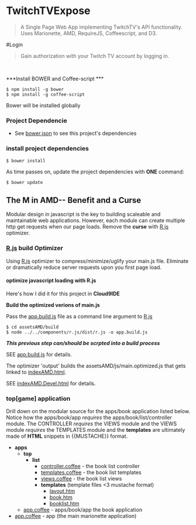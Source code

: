 TwitchTVExpose
==============

<blockquote>A Single Page Web App implementing TwitchTV's API functionality. Uses Marionette, AMD, RequireJS, Coffeescript, and D3.</blockquote>

#Login

<blockquote>Gain authorization with your Twitch TV account by logging in.</blockquote>

<br>


***Install BOWER and Coffee-script ***
~~~
$ npm install -g bower
$ npm install -g coffee-script
~~~

Bower will be installed globally

### Project Dependencie ###
* See [bower.json](https://github.com/xjackk/twitchtvexpose/blob/master/bower.json) to see this project's dependencies

### install project dependencies
~~~
$ bower install
~~~

As time passes on, update the project dependencies with **ONE** command:
~~~
$ bower update
~~~

## The M in AMD-- Benefit and a Curse
Modular design in javascript is the key to building scaleable and maintainable web applications.  However, each module can create multiple http get
requests when our page loads.  Remove the __curse__ with [R.js](git://github.com/jrburke/r.js.git) optimizer.

### [R.js](https://github.com/jrburke/r.js.git) build Optimizer
Using [R.js](https://github.com/jrburke/r.js.git) optimizer to compress/minimize/uglify your main.js file.  Eliminate or dramatically reduce
server requests upon you first page load.

#### optimize javascript loading with R.js
Here's how I did it for this project in __Cloud9IDE__

__Build the optimized verions of main.js__

Pass the [app.build.js](https://github.com/t2k/backbone.marionette-RequireJS/blob/master/assetsAMD/build/app.build.js) file as a command line
argument to [R.js](https://github.com/jrburke/r.js.git)
~~~
$ cd assetsAMD/build
$ node ../../components/r.js/dist/r.js -o app.build.js
~~~
***This previous step can/should be scrpted into a build process***

SEE [app.build.js](https://github.com/t2k/backbone.marionette-RequireJS/blob/master/assetsAMD/build/app.build.js) for details.

The optimizer 'output' builds the assetsAMD/js/main.optimized.js that gets linked to [indexAMD.html](https://github.com/t2k/backbone.marionette-RequireJS/blob/master/indexAMD.html).

SEE [indexAMD.Devel.html](https://github.com/t2k/backbone.marionette-RequireJS/blob/master/indexAMD.Devel.html) for details.


### top[game] application
Drill down on the modular source for the apps/book application listed below.  Notice how the apps/book/app _requires_ the apps/book/list/controller module.
The CONTROLLER _requires_ the VIEWS module and the VIEWS module _requires_ the TEMPLATES module and the __templates__ are ultimately made of __HTML__ snippets in {{MUSTACHE}} format.
* __apps__
    * __top__
        * __list__
            * [controller.coffee](https://github.com/t2k/backbone.marionette-RequireJS/blob/master/assetsAMD/js/apps/book/list/controller.coffee) - the book list controller
            * [templates.coffee](https://github.com/t2k/backbone.marionette-RequireJS/blob/master/assetsAMD/js/apps/book/list/templates.coffee) - the book list templates
            * [views.coffee](https://github.com/t2k/backbone.marionette-RequireJS/blob/master/assetsAMD/js/apps/book/list/views.coffee) - the book list views
            * __templates__ (template files <3 mustache format)
                *  [layout.htm](https://github.com/t2k/backbone.marionette-RequireJS/blob/master/assetsAMD/js/apps/book/list/templates/layout.htm)
                *  [book.htm](https://github.com/t2k/backbone.marionette-RequireJS/blob/master/assetsAMD/js/apps/book/list/templates/book.htm)
                *  [booklist.htm](https://github.com/t2k/backbone.marionette-RequireJS/blob/master/assetsAMD/js/apps/book/list/templates/booklist.htm)
    *  [app.coffee](https://github.com/t2k/backbone.marionette-RequireJS/blob/master/assetsAMD/js/apps/book/app.coffee) - apps/book/app  the book application
* [app.coffee](https://github.com/t2k/backbone.marionette-RequireJS/blob/master/assetsAMD/js/app.coffee)  - app (the main marionette application)
